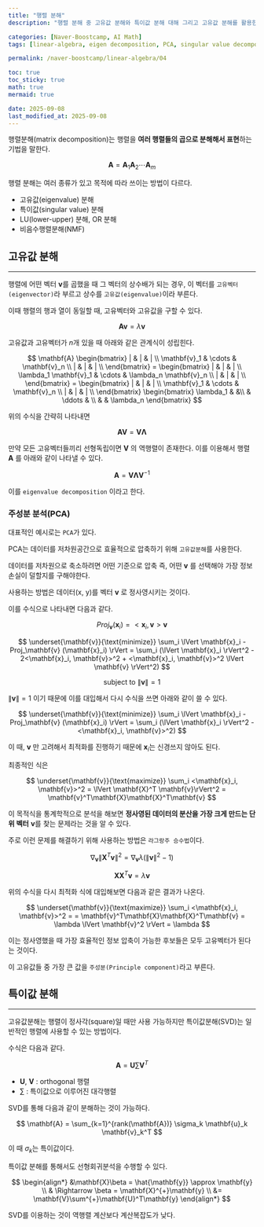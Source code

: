 ```yaml
---
title: "행렬 분해"
description: "행렬 분해 중 고유값 분해와 특이값 분해 대해 그리고 고유값 분해를 활용한 주성분 분석(PCA)에 대한 내용 정리 포스트입니다."

categories: [Naver-Boostcamp, AI Math]
tags: [linear-algebra, eigen decomposition, PCA, singular value decomposition]

permalink: /naver-boostcamp/linear-algebra/04

toc: true
toc_sticky: true
math: true
mermaid: true

date: 2025-09-08
last_modified_at: 2025-09-08
---
```


행렬분해(matrix decomposition)는 행렬을 **여러 행렬들의 곱으로 분해해서 표현**하는 기법을 말한다.

$$
\mathbf{A} = \mathbf{A}_1\mathbf{A}_2 \cdots \mathbf{A}_m
$$

행렬 분해는 여러 종류가 있고 목적에 따라 쓰이는 방법이 다르다.

- 고유값(eigenvalue) 분해
- 특이값(singular value) 분해
- LU(lower-upper) 분해, OR 분해
- 비음수행렬분해(NMF)

## 고유값 분해
---------

행렬에 어떤 벡터 $\mathbf{v}$를 곱했을 때 그 벡터의 상수배가 되는 경우, 이 벡터를 `고유벡터(eigenvector)`라 부르고 상수를 `고유값(eigenvalue)`이라 부른다.

이때 행렬의 행과 열이 동일할 때, 고유벡터와 고유값을 구할 수 있다.

$$
\mathbf{A}\mathbf{v} = \lambda \mathbf{v}
$$

고유값과 고유벡터가 $n$개 있을 때 아래와 같은 관계식이 성립힌다.

$$
\mathbf{A} \begin{bmatrix}
| & | & | \\
\mathbf{v}_1 & \cdots & \mathbf{v}_n \\
| & | & | \\
\end{bmatrix} = \begin{bmatrix}
| & | & | \\
\lambda_1 \mathbf{v}_1 & \cdots & \lambda_n \mathbf{v}_n \\
| & | & | \\
\end{bmatrix} = \begin{bmatrix}
| & | & | \\
\mathbf{v}_1 & \cdots & \mathbf{v}_n \\
| & | & | \\
\end{bmatrix} \begin{bmatrix}
\lambda_1 & &\\
& \ddots & \\
& & \lambda_n
\end{bmatrix}
$$

위의 수식을 간략히 나타내면

$$
\mathbf{A}\mathbf{V} = \mathbf{V}\mathbf{\Lambda}
$$

만약 모든 고유벡터들끼리 선형독립이면 $\mathbf{V}$ 의 역행렬이 존재한다. 이를 이용해서 행렬 $\mathbf{A}$ 를 아래와 같이 나타낼 수 있다.

$$
\mathbf{A} = \mathbf{V}\mathbf{\Lambda}\mathbf{V}^{-1}
$$

이를 `eigenvalue decomposition` 이라고 한다.

### 주성분 분석(PCA)

대표적인 예시로는 `PCA`가 있다.

PCA는 데이터를 저차원공간으로 효율적으로 압축하기 위해 `고유값분해`를 사용한다.


데이터를 저차원으로 축소하려면 어떤 기준으로 압축 즉, 어떤 $\mathbf{v}$ 를 선택해야 가장 정보손실이 덜할지를 구해야한다.

사용하는 방법은 데이터(x, y)를 벡터 $\mathbf{v}$ 로 정사영시키는 것이다.

이를 수식으로 나타내면 다음과 같다.

$$
Proj_{\mathbf{v}}(\mathbf{x}_i) = <\mathbf{x}_i, \mathbf{v}> \mathbf{v}
$$

$$
\underset{\mathbf{v}}{\text{minimize}} \sum_i \lVert \mathbf{x}_i - Proj_\mathbf{v} (\mathbf{x}_i) \rVert = \sum_i (\lVert \mathbf{x}_i \rVert^2 - 2<\mathbf{x}_i, \mathbf{v}>^2 + <\mathbf{x}_i, \mathbf{v}>^2 \lVert \mathbf{v} \rVert^2)
$$

$$
\text{subject to} \ \lVert \mathbf{v} \rVert = 1
$$

$\lVert \mathbf{v} \rVert = 1$ 이기 때문에 이를 대입해서 다시 수식을 쓰면 아래와 같이 쓸 수 있다.

$$
\underset{\mathbf{v}}{\text{minimize}} \sum_i \lVert \mathbf{x}_i - Proj_\mathbf{v} (\mathbf{x}_i) \rVert = \sum_i (\lVert \mathbf{x}_i \rVert^2 - <\mathbf{x}_i, \mathbf{v}>^2)
$$

이 때, $\mathbf{v}$ 만 고려해서 최적화를 진행하기 때문에 $\mathbf{x}_i$는 신경쓰지 않아도 된다.

최종적인 식은 

$$
\underset{\mathbf{v}}{\text{maximize}} \sum_i <\mathbf{x}_i, \mathbf{v}>^2 = \lVert \mathbf{X}^T \mathbf{v}\rVert^2 = \mathbf{v}^T\mathbf{X}\mathbf{X}^T\mathbf{v}
$$

이 목적식을 통계학적으로 분석을 해보면 **정사영된 데이터의 분산을 가장 크게 만드는 단위 벡터** $\mathbf{v}$를 찾는 문제라는 것을 알 수 있다.

주로 이런 문제를 해결하기 위해 사용하는 방법은 `라그랑주 승수법`이다.

$$
\nabla_{\mathbf{v}} \lVert \mathbf{X}^T \mathbf{v} \rVert ^2 = \nabla_{\mathbf{v}} \lambda (\lVert \mathbf{v} \rVert ^2 - 1)
$$

$$
\mathbf{X}\mathbf{X}^T \mathbf{v} = \lambda \mathbf{v}
$$

위의 수식을 다시 최적화 식에 대입해보면 다음과 같은 결과가 나온다.

$$
\underset{\mathbf{v}}{\text{maximize}} \sum_i <\mathbf{x}_i, \mathbf{v}>^2 = = \mathbf{v}^T\mathbf{X}\mathbf{X}^T\mathbf{v} = \lambda \lVert \mathbf{v}^2 \rVert = \lambda
$$

이는 정사영했을 때 가장 효율적인 정보 압축이 가능한 후보들은 모두 고유벡터가 된다는 것이다.

이 고유값들 중 가장 큰 값을 `주성분(Principle component)`라고 부른다.

## 특이값 분해
-----------

고유값분해는 행렬이 정사각(square)일 때만 사용 가능하지만 특이값분해(SVD)는 일반적인 행렬에 사용할 수 있는 방법이다.

수식은 다음과 같다.

$$
\mathbf{A} = \mathbf{U}\sum\mathbf{V}^T
$$

- $\mathbf{U}$, $\mathbf{V}$ : orthogonal 행렬
- $\sum$ : 특이값으로 이루어진 대각행렬

SVD를 통해 다음과 같이 분해하는 것이 가능하다.

$$
\mathbf{A} = \sum_{k=1}^{rank(\mathbf{A})} \sigma_k \mathbf{u}_k \mathbf{v}_k^T
$$

이 때 $\sigma_k$는 특이값이다.

특이값 분해를 통해서도 선형회귀분석을 수행할 수 있다.

$$
\begin{align*}
&\mathbf{X}\beta = \hat{\mathbf{y}} \approx \mathbf{y} \\
& \Rightarrow \beta = \mathbf{X}^{+}\mathbf{y} \\
&= \mathbf{V}\sum^{+}\mathbf{U}^T\mathbf{y}
\end{align*} 
$$

SVD를 이용하는 것이 역행렬 계산보다 계산복잡도가 낮다.